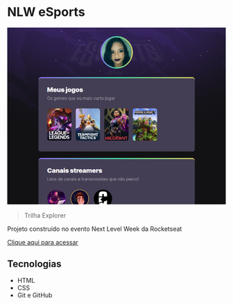# NLW eSports 

![preview](./.github/preview.png)

> Trilha Explorer

Projeto construído no evento Next Level Week da Rocketseat

[Clique aqui para acessar](https://valeriasouza28.github.io/nlw-esports-explorer/)

## Tecnologias 

- HTML
- CSS
- Git e GitHub 
